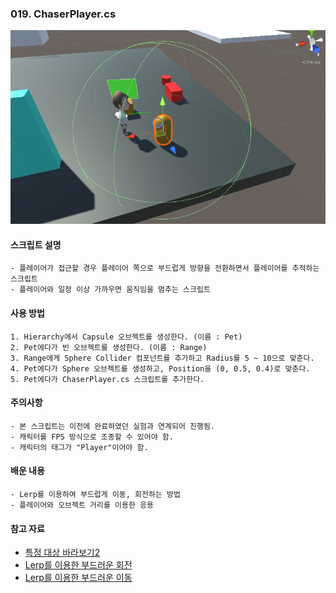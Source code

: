 ### 019. ChaserPlayer.cs

 ![pet_image](./pet.PNG)


#### 스크립트 설명
	- 플레이어가 접근할 경우 플레이어 쪽으로 부드럽게 방향을 전환하면서 플레이어를 추적하는 스크립트
	- 플레이어와 일정 이상 가까우면 움직임을 멈추는 스크립트


#### 사용 방법
	1. Hierarchy에서 Capsule 오브젝트를 생성한다. (이름 : Pet)
	2. Pet에다가 빈 오브젝트를 생성한다. (이름 : Range)
	3. Range에게 Sphere Collider 컴포넌트를 추가하고 Radius를 5 ~ 10으로 맞춘다.
	4. Pet에다가 Sphere 오브젝트를 생성하고, Position을 (0, 0.5, 0.4)로 맞춘다.
	5. Pet에다가 ChaserPlayer.cs 스크립트를 추가한다.


#### 주의사항
	- 본 스크립트는 이전에 완료하였던 실험과 연계되어 진행됨.
	- 캐릭터를 FPS 방식으로 조종할 수 있어야 함. 
	- 캐릭터의 태그가 "Player"이어야 함.


#### 배운 내용
	- Lerp를 이용하여 부드럽게 이동, 회전하는 방법
	- 플레이어와 오브젝트 거리를 이용한 응용


#### 참고 자료
 - [특정 대상 바라보기2](https://mentum.tistory.com/227)
 - [Lerp를 이용한 부드러운 회전](http://devkorea.co.kr/bbs/board.php?bo_table=m03_qna&wr_id=59537)
 - [Lerp를 이용한 부드러운 이동](https://iygames.tistory.com/6)